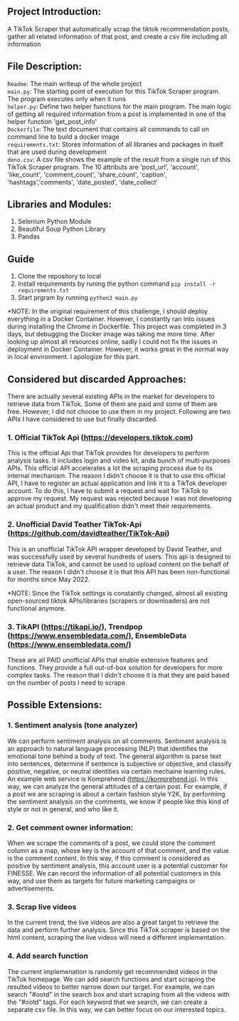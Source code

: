 ## Project Introduction: 
A TikTok Scraper that automatically scrap the tiktok recommendation posts, gather all related information of that post, and create a csv file including all information

## File Description:
```Readme```: The main writeup of the whole project\
```main.py```: The starting point of execution for this TikTok Scraper program. The program executes only when it runs\
```helper.py```: Define two helper functions for the main program. The main logic of getting all required information from a post is implemented in one of the helper function 'get_post_info'\
```Dockerfile```: The text document that contains all commands to call on command line to build a docker image\
```requirements.txt```: Stores information of all libraries and packages in itself that are used during development\
```deno.csv```: A csv file shows the example of the result from a single run of this TikTok Scraper program. The 10 attributs are 'post_url', 'account', 'like_count', 'comment_count', 'share_count', 'caption', 'hashtags','comments', 'date_posted', 'date_collect'

## Libraries and Modules:
1. Selenium Python Module
2. Beautiful Soup Python Library
3. Pandas

## Guide
1. Clone the repository to local 
2. Install requirements by runing the python command ```pip install -r requirements.txt```
3. Start prgram by running ```python3 main.py```

*NOTE: In the original requirement of this challenge, I should deploy everything in a Docker Container. However, I constantly ran into issues during installing the Chrome in Dockerfile. This project was completed in 3 days, but debugging the Docker image was taking me more time. After looking up almost all resources online, sadly I could not fix the issues in deployment in Docker Container. However, it works great in the normal way in local environment. I apologize for this part. 

## Considered but discarded Approaches:
There are actually several existing APIs in the market for developers to retrieve data from TikTok. Some of them are paid and some of them are free. However, I did not choose to use them in my project. Following are two APIs I have considered to use but finally discarded.

### 1. Official TikTok Api (https://developers.tiktok.com)
This is the official Api that TikTok provides for developers to perform analysis tasks. It includes login and video kit, anda bunch of multi-purposes APIs. This official API accelerates a lot the scraping process due to its internal mechanism. The reason I didn't choose it is that to use this official API, I have to register an actual application and link it to a TikTok developer account. To do this, I have to submit a request and wait for TikTok to approve my request. My request was rejected because I was not developing an actual product and my qualification didn't meet their requirements. 

### 2. Unofficial David Teather TikTok-Api (https://github.com/davidteather/TikTok-Api)
This is an unofficial TikTok API wrapper developed by David Teather, and was successfully used by several hundreds of users. This api is designed to retrieve data TikTok, and cannot be used to upload content on the behalf of a user. The reason I didn't choose it is that this API has been non-functional for months since May 2022. 

*NOTE: Since the TikTok settings is constantly changed, almost all existing open-sourced tiktok APIs/libraries (scrapers or downloaders) are not functional anymore. 

### 3. TikAPI (https://tikapi.io/), Trendpop (https://www.ensembledata.com/), EnsembleData (https://www.ensembledata.com/) 
These are all PAID unofficial APIs that enable extensive features and functions. They provide a full out-of-box solution for developers for more complex tasks. The reason that I didn't choose it is that they are paid based on the number of posts I need to scrape.

## Possible Extensions:
### 1. Sentiment analysis (tone analyzer)
We can perform sentiment analysis on all comments. Sentiment analysis is an approach to natural language processing (NLP) that identifies the emotional tone behind a body of text. The general algorithm is parse text into sentences, determine if sentence is subjective or objective, and classify positive, negative, or neutral identities via certain mechaine learning rules. An example web service is Komprehend (https://komprehend.io). In this way, we can analyze the general attitudes of a certain post. For example, if a post we are scraping is about a certain fashion style Y2K, by performing the sentiment analysis on the comments, we know if people like this kind of style or not in general, and who like it. 

### 2. Get comment owner information:
When we scrape the comments of a post, we could store the comment column as a map, whose key is the account of that comment, and the value is the comment content. In this way, if this comment is considered as positive by sentiment analysis, this account user is a potential customer for FINESSE. We can record the information of all potential customers in this way, and use them as targets for future marketing campaigns or advertisements. 

### 3. Scrap live videos
In the current trend, the live videos are also a great target to retrieve the data and perform further analysis. Since this TikTok scraper is based on the html content, scraping the live videos will need a different implementation.

### 4. Add search function
The current implemenation is randomly get recommended videos in the TikTok homepage. We can add search functions and start scraping the resulted videos to better narrow down our target. For example, we can search "#ootd" in the search box and start scraping from all the videos with the "#ootd" tags. For each keyword that we search, we can create a separate csv file. In this way, we can better focus on our interested topics. 
